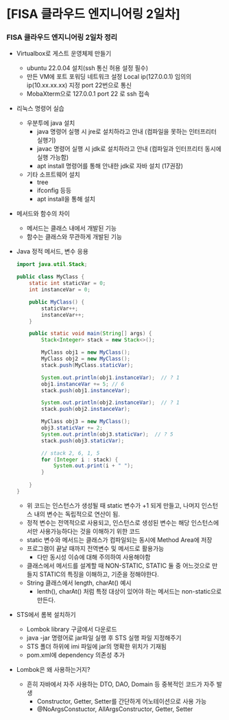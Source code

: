 # [FISA 클라우드 엔지니어링 2일차]

### FISA 클라우드 엔지니어링 2일차 정리

- Virtualbox로 게스트 운영체제 만들기
    - ubuntu 22.0.04 설치(ssh 통신 허용 설정 필수)
    - 만든 VM에 포트 포워딩 네트워크 설정 Local ip(127.0.0.1) 임의의 ip(10.xx.xx.xx) 지정 port 22번으로 통신
    - MobaXterm으로 127.0.0.1 port 22 로 ssh 접속
- 리눅스 명령어 실습
    - 우분투에 java 설치
        - java 명령어 실행 시 jre로 설치하라고 안내 (컴파일을 못하는 인터프리터 실행기)
        - javac 명령어 실행 시 jdk로 설치하라고 안내 (컴파일과 인터프리터 동시에 실행 가능함)
        - apt install 명령어를 통해 안내한 jdk로 자바 설치 (17권장)
    - 기타 소프트웨어 설치
        - tree
        - ifconfig 등등
        - apt install을 통해 설치
- 메서드와 함수의 차이
    - 메서드는 클래스 내에서 개발된 기능
    - 함수는 클래스와 무관하게 개발된 기능
- Java 정적 메서드, 변수 응용
    
    ```java
    import java.util.Stack;
    
    public class MyClass {
        static int staticVar = 0;
        int instanceVar = 0;
    
        public MyClass() {
            staticVar++;
            instanceVar++;
        }
    
        public static void main(String[] args) {
            Stack<Integer> stack = new Stack<>();
    
            MyClass obj1 = new MyClass();
            MyClass obj2 = new MyClass();
            stack.push(MyClass.staticVar);
    
            System.out.println(obj1.instanceVar);  // ? 1
            obj1.instanceVar += 5; // 6
            stack.push(obj1.instanceVar);
    
            System.out.println(obj2.instanceVar);  // ? 1
            stack.push(obj2.instanceVar);
    
            MyClass obj3 = new MyClass();
            obj3.staticVar += 2;
            System.out.println(obj3.staticVar);  // ? 5
            stack.push(obj3.staticVar);
    
            // stack 2, 6, 1, 5
            for (Integer i : stack) {
                System.out.print(i + " ");
            }
            
        }
    }
    ```
    
    - 위 코드는 인스턴스가 생성될 때 static 변수가 +1 되게 만들고, 나머지 인스턴스 내의 변수는 독립적으로 연산이 됨.
    - 정적 변수는 전역적으로 사용되고, 인스턴스로 생성된 변수는 해당 인스턴스에서만 사용가능하다는 것을 이해하기 위한 코드
    - static 변수와 메서드는 클래스가 컴파일되는 동시에 Method Area에 저장
    - 프로그램이 끝날 때까지 전역변수 및 메서드로 활용가능
        - 다만 동시성 이슈에 대해 주의하여 사용해야함
    - 클래스에서 메서드를 설계할 때 NON-STATIC, STATIC 둘 중 어느것으로 만들지 STATIC의 특징을 이해하고, 기준을 정해야한다.
    - String 클래스에서 length, charAt() 예시
        - lenth(), charAt() 처럼 특정 대상이 있어야 하는 메서드는 non-static으로 만든다.
- STS에서 롬복 설치하기
    - Lombok library 구글에서 다운로드
    - java -jar 명령어로 jar파일 실행 후 STS 실행 파일 지정해주기
    - STS 폴더 하위에 imi 파일에 jar의 명확한 위치가 기재됨
    - pom.xml에 dependency 의존성 추가
- Lombok은 왜 사용하는거지?
    - 흔히 자바에서 자주 사용하는 DTO, DAO, Domain 등 중복적인 코드가 자주 발생
        - Constructor, Getter, Setter를 간단하게 어노테이션으로 사용 가능
        - @NoArgsConstuctor, AllArgsConstructor, Getter, Setter